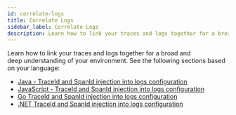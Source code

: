 ```yaml
---
id: correlate-logs
title: Correlate Logs
sidebar_label: Correlate Logs
description: Learn how to link your traces and logs together for a broad and deep understanding of your environment.
---
```


Learn how to link your traces and logs together for a broad and deep understanding of your environment. See the following sections based on your language:

* [Java - TraceId and SpanId injection into logs configuration](../get-started-transaction-tracing/opentelemetry-instrumentation/java/traceid-spanid-injection-into-logs-configuration.md)
* [JavaScript - TraceId and SpanId injection into logs configuration](../get-started-transaction-tracing/opentelemetry-instrumentation/javascript/traceid-spanid-injection-into-logs.md)
* [Go TraceId and SpanId injection into logs configuration](../get-started-transaction-tracing/opentelemetry-instrumentation/go/traceid-and-spanid-injection-into-logs.md)
* [.NET TraceId and SpanId injection into logs configuration](/docs/apm/traces/get-started-transaction-tracing/opentelemetry-instrumentation/net/traceid-spanid-injection-into-logs.md)
 
